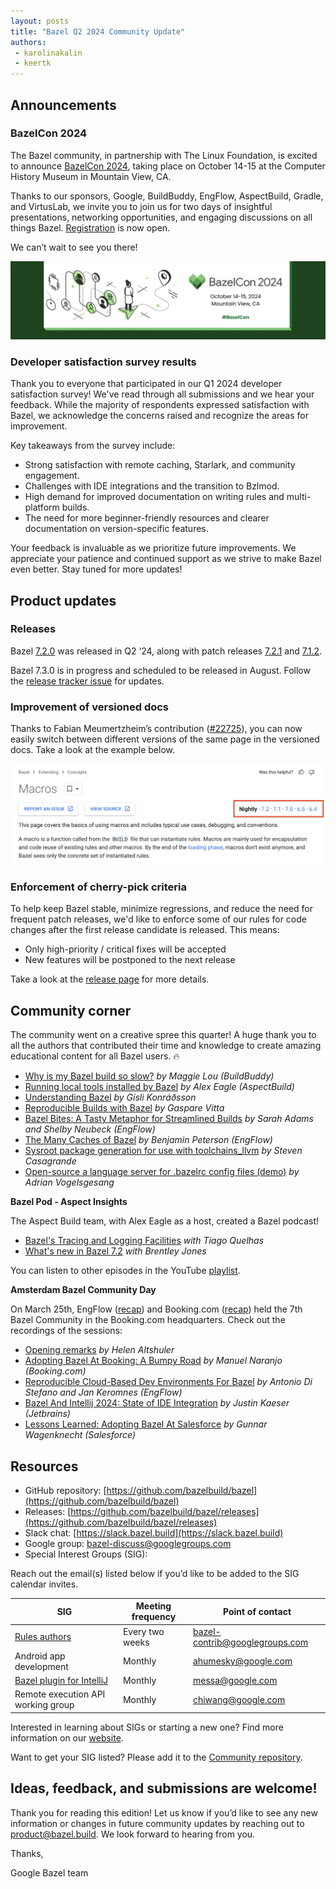 ```yaml
---
layout: posts
title: "Bazel Q2 2024 Community Update"
authors:
 - karolinakalin
 - keertk
---
```


## Announcements

### BazelCon 2024

The Bazel community, in partnership with The Linux Foundation, is excited to announce [BazelCon 2024](https://blog.bazel.build/2023/05/25/save-the-date-bazelcon2023.html), taking place on October 14-15 at the Computer History Museum in Mountain View, CA.

Thanks to our sponsors, Google, BuildBuddy, EngFlow, AspectBuild, Gradle, and VirtusLab, we invite you to join us for two days of insightful presentations, networking opportunities, and engaging discussions on all things Bazel. [Registration](https://events.linuxfoundation.org/bazelcon/) is now open.

We can’t wait to see you there!

<img src="/assets/bazel-q2-2024-bazelcon.png"/>

### Developer satisfaction survey results

Thank you to everyone that participated in our Q1 2024 developer satisfaction survey! We've read through all submissions and we hear your feedback. While the majority of respondents expressed satisfaction with Bazel, we acknowledge the concerns raised and recognize the areas for improvement.

Key takeaways from the survey include:

- Strong satisfaction with remote caching, Starlark, and community engagement.
- Challenges with IDE integrations and the transition to Bzlmod.
- High demand for improved documentation on writing rules and multi-platform builds.
- The need for more beginner-friendly resources and clearer documentation on version-specific features.

Your feedback is invaluable as we prioritize future improvements. We appreciate your patience and continued support as we strive to make Bazel even better. Stay tuned for more updates!

## Product updates

### Releases

Bazel [7.2.0](https://github.com/bazelbuild/bazel/releases/tag/7.2.0) was released in Q2 ‘24, along with patch releases [7.2.1](https://github.com/bazelbuild/bazel/releases/tag/7.2.1) and [7.1.2](https://github.com/bazelbuild/bazel/releases/tag/7.1.2).

Bazel 7.3.0 is in progress and scheduled to be released in August. Follow the [release tracker issue](https://github.com/bazelbuild/bazel/issues/22677) for updates.

### Improvement of versioned docs

Thanks to Fabian Meumertzheim’s contribution ([#22725](https://github.com/bazelbuild/bazel/pull/22725)), you can now easily switch between different versions of the same page in the versioned docs. Take a look at the example below.

<img src="/assets/bazel-q2-2024-versioneddocs.png"/>

### Enforcement of cherry-pick criteria

To help keep Bazel stable, minimize regressions, and reduce the need for frequent patch releases, we'd like to enforce some of our rules for code changes after the first release candidate is released. This means:

- Only high-priority / critical fixes will be accepted
- New features will be postponed to the next release

Take a look at the [release page](https://bazel.build/release) for more details.

## Community corner

The community went on a creative spree this quarter! A huge thank you to all the authors that contributed their time and knowledge to create amazing educational content for all Bazel users. 🔥

- [Why is my Bazel build so slow?](https://www.buildbuddy.io/blog/debugging-slow-bazel-builds/) _by Maggie Lou (BuildBuddy)_
- [Running local tools installed by Bazel](https://blog.aspect.build/run-tools-installed-by-bazel) _by Alex Eagle (AspectBuild)_
- [Understanding Bazel](https://www.gisli.games/understanding-bazel) _by Gísli Konráðsson_
- [Reproducible Builds with Bazel](https://testdriven.io/blog/bazel-builds/) _by Gaspare Vitta_
- [Bazel Bites: A Tasty Metaphor for Streamlined Builds](https://blog.engflow.com/2024/03/28/bazel-bites-a-tasty-metaphor-for-streamlined-builds/) _by Sarah Adams and Shelby Neubeck (EngFlow)_
- [The Many Caches of Bazel](https://blog.engflow.com/2024/05/13/the-many-caches-of-bazel/) _by Benjamin Peterson (EngFlow)_
- [Sysroot package generation for use with toolchains_llvm](https://steven.casagrande.io/articles/sysroot-generation-toolchains-llvm) _by Steven Casagrande_
- [Open-source a language server for .bazelrc config files (demo)](https://github.com/bazelbuild/vscode-bazel/issues/1#issuecomment-2177094540) _by Adrian Vogelsgesang_

**Bazel Pod - Aspect Insights**

The Aspect Build team, with Alex Eagle as a host, created a Bazel podcast! 

- [Bazel's Tracing and Logging Facilities](https://www.youtube.com/watch?v=-O8VGbjiCF4&list=PLLU28e_DRwdtpojOqWM5UeFyxad7m9gCF&index=1) _with Tiago Quelhas_
- [What's new in Bazel 7.2](https://www.youtube.com/watch?v=otOxcuFWBtk&list=PLLU28e_DRwdtpojOqWM5UeFyxad7m9gCF&index=2) _with Brentley Jones_

You can listen to other episodes in the YouTube [playlist](https://www.youtube.com/playlist?list=PLLU28e_DRwdtpojOqWM5UeFyxad7m9gCF).

**Amsterdam Bazel Community Day**

On March 25th, EngFlow ([recap](https://blog.engflow.com/2024/04/30/amsterdam-bazel-community-day---engflow--bookingcom/)) and Booking.com ([recap](https://medium.com/booking-com-development/bazelday-amsterdam-2024-at-booking-com-a9d49b88c301)) held the 7th Bazel Community in the Booking.com headquarters. Check out the recordings of the sessions:

- [Opening remarks](https://www.youtube.com/watch?v=KJMdI9IaZ3E&list=PLxx_fSA_YtcUJ2_CyNFbKwUEAyvA1CLVC&index=1&t=5s&pp=iAQB) _by Helen Altshuler_
- [Adopting Bazel At Booking: A Bumpy Road](https://www.youtube.com/watch?v=a6ySQK1OBUo&list=PLxx_fSA_YtcUJ2_CyNFbKwUEAyvA1CLVC&index=2&pp=iAQB) _by Manuel Naranjo (Booking.com)_
- [Reproducible Cloud-Based Dev Environments For Bazel](https://www.youtube.com/watch?v=jQ_-Xmg-wVA&list=PLxx_fSA_YtcUJ2_CyNFbKwUEAyvA1CLVC&index=3&pp=iAQB) _by Antonio Di Stefano and Jan Keromnes (EngFlow)_
- [Bazel And Intellij 2024: State of IDE Integration](https://www.youtube.com/watch?v=pBKeHlQClfY&list=PLxx_fSA_YtcUJ2_CyNFbKwUEAyvA1CLVC&index=4&pp=iAQB) _by Justin Kaeser (Jetbrains)_
- [Lessons Learned: Adopting Bazel At Salesforce](https://www.youtube.com/watch?v=wwK3RIDZYZE&list=PLxx_fSA_YtcUJ2_CyNFbKwUEAyvA1CLVC&index=5&pp=iAQB) _by Gunnar Wagenknecht (Salesforce)_

## Resources

- GitHub repository: [https://github.com/bazelbuild/bazel](https://github.com/bazelbuild/bazel)
- Releases: [https://github.com/bazelbuild/bazel/releases](https://github.com/bazelbuild/bazel/releases)
- Slack chat: [https://slack.bazel.build](https://slack.bazel.build)
- Google group: bazel-discuss@googlegroups.com
- Special Interest Groups (SIG):

Reach out the email(s) listed below if you’d like to be added to the SIG calendar invites.

| **SIG**        | **Meeting frequency**           | **Point of contact**  |
| ------------- |-------------| -----|
| [Rules authors](https://github.com/bazelbuild/community/tree/main/sigs/rules-authors)     | Every two weeks | bazel-contrib@googlegroups.com |
| Android app development      | Monthly      |   ahumesky@google.com |
| [Bazel plugin for IntelliJ](https://github.com/bazelbuild/community/tree/main/sigs/bazel-intellij) | Monthly      |    messa@google.com |
| Remote execution API working group      | Monthly      |   chiwang@google.com |

Interested in learning about SIGs or starting a new one? Find more information on our [website](https://bazel.build/community/sig).

Want to get your SIG listed? Please add it to the [Community repository](https://github.com/bazelbuild/community/tree/main/sigs).

## Ideas, feedback, and submissions are welcome!

Thank you for reading this edition! Let us know if you’d like to see any new information or changes in future community updates by reaching out to product@bazel.build. We look forward to hearing from you.

Thanks,

Google Bazel team
